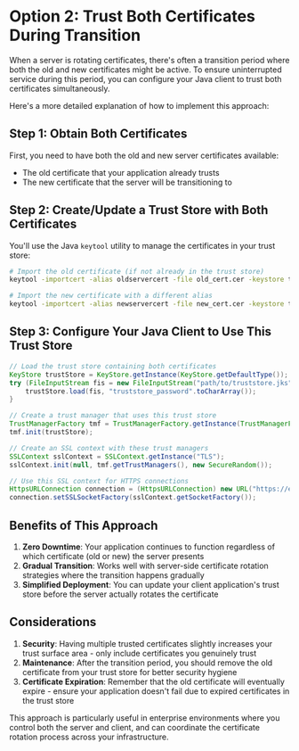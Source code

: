 # Option 2: Trust Both Certificates During Transition

When a server is rotating certificates, there's often a transition period where both the old and new certificates might be active. To ensure uninterrupted service during this period, you can configure your Java client to trust both certificates simultaneously.

Here's a more detailed explanation of how to implement this approach:

## Step 1: Obtain Both Certificates
First, you need to have both the old and new server certificates available:
- The old certificate that your application already trusts
- The new certificate that the server will be transitioning to

## Step 2: Create/Update a Trust Store with Both Certificates
You'll use the Java `keytool` utility to manage the certificates in your trust store:

```bash
# Import the old certificate (if not already in the trust store)
keytool -importcert -alias oldservercert -file old_cert.cer -keystore truststore.jks

# Import the new certificate with a different alias
keytool -importcert -alias newservercert -file new_cert.cer -keystore truststore.jks
```

## Step 3: Configure Your Java Client to Use This Trust Store

```java
// Load the trust store containing both certificates
KeyStore trustStore = KeyStore.getInstance(KeyStore.getDefaultType());
try (FileInputStream fis = new FileInputStream("path/to/truststore.jks")) {
    trustStore.load(fis, "truststore_password".toCharArray());
}

// Create a trust manager that uses this trust store
TrustManagerFactory tmf = TrustManagerFactory.getInstance(TrustManagerFactory.getDefaultAlgorithm());
tmf.init(trustStore);

// Create an SSL context with these trust managers
SSLContext sslContext = SSLContext.getInstance("TLS");
sslContext.init(null, tmf.getTrustManagers(), new SecureRandom());

// Use this SSL context for HTTPS connections
HttpsURLConnection connection = (HttpsURLConnection) new URL("https://example.com").openConnection();
connection.setSSLSocketFactory(sslContext.getSocketFactory());
```

## Benefits of This Approach

1. **Zero Downtime**: Your application continues to function regardless of which certificate (old or new) the server presents
2. **Gradual Transition**: Works well with server-side certificate rotation strategies where the transition happens gradually
3. **Simplified Deployment**: You can update your client application's trust store before the server actually rotates the certificate

## Considerations

1. **Security**: Having multiple trusted certificates slightly increases your trust surface area - only include certificates you genuinely trust
2. **Maintenance**: After the transition period, you should remove the old certificate from your trust store for better security hygiene
3. **Certificate Expiration**: Remember that the old certificate will eventually expire - ensure your application doesn't fail due to expired certificates in the trust store

This approach is particularly useful in enterprise environments where you control both the server and client, and can coordinate the certificate rotation process across your infrastructure.